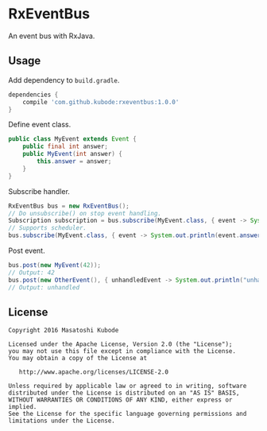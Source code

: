 RxEventBus
===

An event bus with RxJava.


Usage
---

Add dependency to `build.gradle`.

```gradle
dependencies {
    compile 'com.github.kubode:rxeventbus:1.0.0'
}
```

Define event class.

```java
public class MyEvent extends Event {
    public final int answer;
    public MyEvent(int answer) {
        this.answer = answer;
    }
}
```

Subscribe handler.

```java
RxEventBus bus = new RxEventBus();
// Do unsubscribe() on stop event handling.
Subscription subscription = bus.subscribe(MyEvent.class, { event -> System.out.println(event.answer) });
// Supports scheduler.
bus.subscribe(MyEvent.class, { event -> System.out.println(event.answer) }, Schedulers.io());
```

Post event.

```java
bus.post(new MyEvent(42));
// Output: 42
bus.post(new OtherEvent(), { unhandledEvent -> System.out.println("unhandled") });
// Output: unhandled
```


License
---

```text
Copyright 2016 Masatoshi Kubode

Licensed under the Apache License, Version 2.0 (the "License");
you may not use this file except in compliance with the License.
You may obtain a copy of the License at

   http://www.apache.org/licenses/LICENSE-2.0

Unless required by applicable law or agreed to in writing, software
distributed under the License is distributed on an "AS IS" BASIS,
WITHOUT WARRANTIES OR CONDITIONS OF ANY KIND, either express or implied.
See the License for the specific language governing permissions and
limitations under the License.
```
